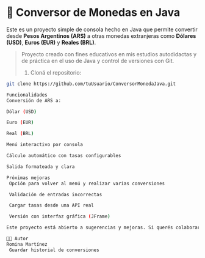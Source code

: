 # 💱 Conversor de Monedas en Java

Este es un proyecto simple de consola hecho en Java que permite convertir desde **Pesos Argentinos (ARS)** a otras monedas extranjeras como **Dólares (USD)**, **Euros (EUR)** y **Reales (BRL)**.

> Proyecto creado con fines educativos en mis estudios autodidactas y de práctica en el uso de Java y control de versiones con Git.
>
> 1. Cloná el repositorio:

```bash
git clone https://github.com/tuUsuario/ConversorMonedaJava.git

Funcionalidades
Conversión de ARS a:

Dólar (USD)

Euro (EUR)

Real (BRL)

Menú interactivo por consola

Cálculo automático con tasas configurables

Salida formateada y clara

Próximas mejoras
 Opción para volver al menú y realizar varias conversiones

 Validación de entradas incorrectas

 Cargar tasas desde una API real

 Versión con interfaz gráfica (JFrame)

Este proyecto está abierto a sugerencias y mejoras. Si querés colaborar, ¡sos más que bienvenida/o!

🧑‍💻 Autor
Romina Martínez
 Guardar historial de conversiones
